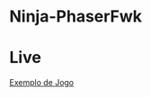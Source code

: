 # Ninja-PhaserFwk

# Live
[Exemplo de Jogo](https://keen-newton-78b89c.netlify.app/phaser_game.html)
